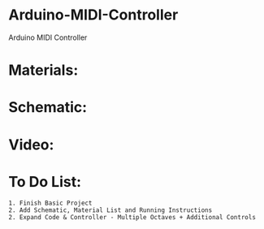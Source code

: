 # Arduino-MIDI-Controller
Arduino MIDI Controller

# Materials:

# Schematic:

# Video:

# To Do List:
```
1. Finish Basic Project
2. Add Schematic, Material List and Running Instructions 
2. Expand Code & Controller - Multiple Octaves + Additional Controls
```

